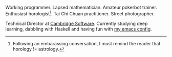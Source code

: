Working programmer. Lapsed mathematician. Amateur pokerbot trainer. Enthusiast horologist[^1]. Tai Chi Chuan practitioner. Street photographer.

Technical Director at [Cambridge Software](http://www.cambridgesoftware.co.uk). Currently studying deep learning, dabbling with Haskell and having fun with [my emacs config](/blog/my-emacs-config/).

[^1]: Following an embarassing conversation, I must remind the reader that horology != astrology.
